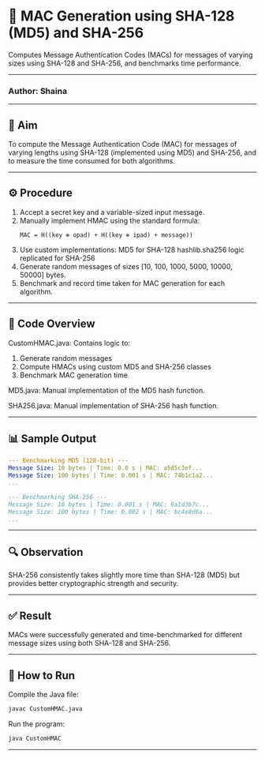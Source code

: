 # 🔐 MAC Generation using SHA-128 (MD5) and SHA-256
Computes Message Authentication Codes (MACs) for messages of varying sizes using SHA-128 and SHA-256, and benchmarks time performance.

---

### Author: Shaina

---

## 🧪 Aim
To compute the Message Authentication Code (MAC) for messages of varying lengths using SHA-128 (implemented using MD5) and SHA-256, and to measure the time consumed for both algorithms.

---

## ⚙️ Procedure
1. Accept a secret key and a variable-sized input message.
2. Manually implement HMAC using the standard formula:
   ```text
   MAC = H((key ⊕ opad) + H((key ⊕ ipad) + message))
   ```
3. Use custom implementations:
MD5 for SHA-128
hashlib.sha256 logic replicated for SHA-256
4. Generate random messages of sizes [10, 100, 1000, 5000, 10000, 50000] bytes.
5. Benchmark and record time taken for MAC generation for each algorithm.

---

## 🧾 Code Overview
CustomHMAC.java: Contains logic to:
1. Generate random messages
2. Compute HMACs using custom MD5 and SHA-256 classes
3. Benchmark MAC generation time

MD5.java: Manual implementation of the MD5 hash function.

SHA256.java: Manual implementation of SHA-256 hash function.

---

## 📊 Sample Output
```yaml
--- Benchmarking MD5 (128-bit) ---
Message Size: 10 bytes | Time: 0.0 s | MAC: a5d5c3ef...
Message Size: 100 bytes | Time: 0.001 s | MAC: 74b1c1a2...
...

--- Benchmarking SHA-256 ---
Message Size: 10 bytes | Time: 0.001 s | MAC: 9a1d3b7c...
Message Size: 100 bytes | Time: 0.002 s | MAC: bc4e8d6a...
...
```

---

## 🔍 Observation
SHA-256 consistently takes slightly more time than SHA-128 (MD5) but provides better cryptographic strength and security.

---

## ✅ Result
MACs were successfully generated and time-benchmarked for different message sizes using both SHA-128 and SHA-256.

---

## 📁 How to Run
Compile the Java file:
``` bash
javac CustomHMAC.java
```
Run the program:
``` bash
java CustomHMAC
```

---
